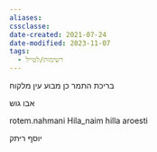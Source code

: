 ```yaml
---
aliases: 
cssclasse: 
date-created: 2021-07-24
date-modified: 2023-11-07
tags:
  - רשימות/לטייל
---
```


בריכת התמר
כן מבוע
עין מלקוח

אבו גוש

rotem.nahmani
 Hila_naim
 ‏hilla aroesti

 יוסף ריתק
